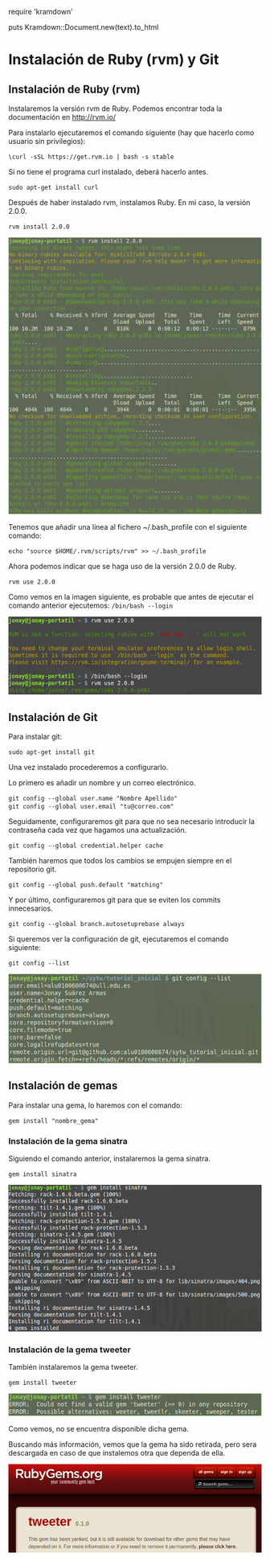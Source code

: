 require 'kramdown'

puts Kramdown::Document.new(text).to_html

# Instalación de Ruby (rvm) y Git

## Instalación de Ruby (rvm)
Instalaremos la versión rvm de Ruby. Podemos encontrar toda la documentación en http://rvm.io/

Para instalarlo ejecutaremos el comando siguiente (hay que hacerlo como usuario sin privilegios):
~~~
\curl -sSL https://get.rvm.io | bash -s stable
~~~

Si no tiene el programa curl instalado, deberá hacerlo antes.
~~~
sudo apt-get install curl
~~~

Después de haber instalado rvm, instalamos Ruby. En mi caso, la versión 2.0.0.
~~~
rvm install 2.0.0
~~~

![Instalación Ruby](images/rvm200.png "Instalación de la versión de Ruby 2.0.0")

Tenemos que añadir una línea al fichero ~/.bash_profile con el siguiente comando:
~~~
echo "source $HOME/.rvm/scripts/rvm" >> ~/.bash_profile
~~~

Ahora podemos indicar que se haga uso de la versión 2.0.0 de Ruby.
~~~
rvm use 2.0.0
~~~

Como vemos en la imagen siguiente, es probable que antes de ejecutar el comando anterior ejecutemos: `/bin/bash --login`

![rvm use](images/rvm_use.png "Configurar el uso de la versión 2.0.0")



## Instalación de Git
Para instalar git:
~~~
sudo apt-get install git
~~~

Una vez instalado procederemos a configurarlo.

Lo primero es añadir un nombre y un correo electrónico.
~~~
git config --global user.name "Nombre Apellido"
git config --global user.email "tu@correo.com"
~~~

Seguidamente, configuraremos git para que no sea necesario introducir la contraseña cada vez que hagamos una actualización.
~~~
git config --global credential.helper cache
~~~

También haremos que todos los cambios se empujen siempre en el repositorio git.
~~~
git config --global push.default "matching"
~~~

Y por último, configuraremos git para que se eviten los commits innecesarios.
~~~
git config --global branch.autosetuprebase always
~~~

Si queremos ver la configuración de git, ejecutaremos el comando siguiente:
~~~
git config --list
~~~

![Ejemplo](images/git_config.png "Ejemplo de configuración de Git")



## Instalación de gemas
Para instalar una gema, lo haremos con el comando:
~~~
gem install "nombre_gema"
~~~

### Instalación de la gema sinatra
Siguiendo el comando anterior, instalaremos la gema sinatra.
~~~
gem install sinatra
~~~

![Sinatra](images/sinatra.png "Instalación de la gema sinatra")

### Instalación de la gema tweeter
También instalaremos la gema tweeter.
~~~
gem install tweeter
~~~

![Tweeter1](images/tweeter1.png "Instalación fallida de la gema tweeter")

Como vemos, no se encuentra disponible dicha gema.

Buscando más información, vemos que la gema ha sido retirada, pero sera descargada en caso de que instalemos otra que dependa de ella.

![Tweeter2](images/tweeter2.png)

